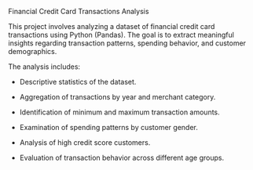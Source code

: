 Financial Credit Card Transactions Analysis

This project involves analyzing a dataset of financial credit card transactions using Python (Pandas). The goal is to extract meaningful insights regarding transaction patterns, spending behavior, and customer demographics.

The analysis includes:

* Descriptive statistics of the dataset.

* Aggregation of transactions by year and merchant category.
  
* Identification of minimum and maximum transaction amounts.
  
* Examination of spending patterns by customer gender.
  
* Analysis of high credit score customers.
  
* Evaluation of transaction behavior across different age groups.
